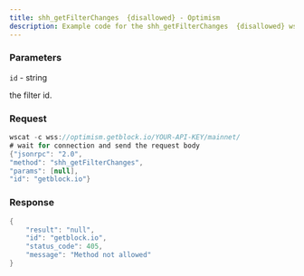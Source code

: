 ```yaml
---
title: shh_getFilterChanges  {disallowed} - Optimism
description: Example code for the shh_getFilterChanges  {disallowed} ws method. Сomplete guide on how to use shh_getFilterChanges  {disallowed} ws in GetBlock.io Web3 documentation.
---
```


### Parameters


`id` - string

the filter id.

### Request

``` java
wscat -c wss://optimism.getblock.io/YOUR-API-KEY/mainnet/ 
# wait for connection and send the request body 
{"jsonrpc": "2.0",
"method": "shh_getFilterChanges",
"params": [null],
"id": "getblock.io"}
```

###  Response

``` java
{
    "result": "null",
    "id": "getblock.io",
    "status_code": 405,
    "message": "Method not allowed"
}
```

